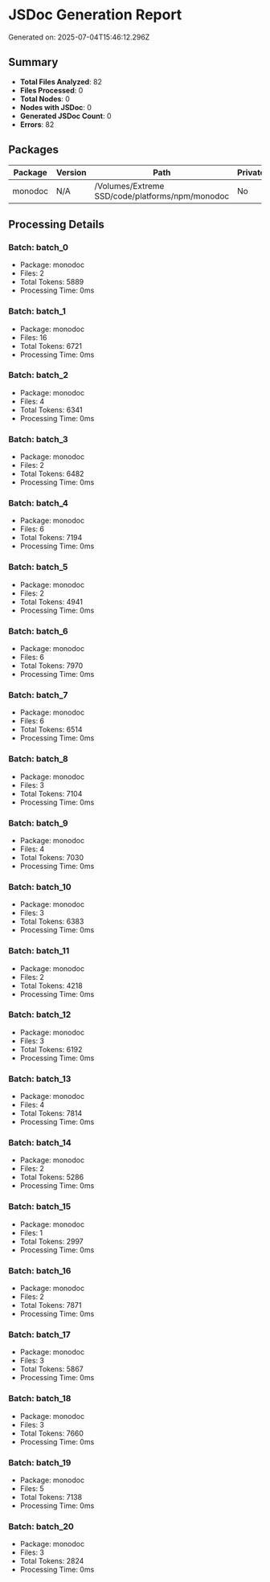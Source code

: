 # JSDoc Generation Report

Generated on: 2025-07-04T15:46:12.296Z

## Summary

- **Total Files Analyzed**: 82
- **Files Processed**: 0
- **Total Nodes**: 0
- **Nodes with JSDoc**: 0
- **Generated JSDoc Count**: 0
- **Errors**: 82

## Packages

| Package | Version | Path | Private |
|---------|---------|------|--------|
| monodoc | N/A | /Volumes/Extreme SSD/code/platforms/npm/monodoc | No |

## Processing Details

### Batch: batch_0

- Package: monodoc
- Files: 2
- Total Tokens: 5889
- Processing Time: 0ms

### Batch: batch_1

- Package: monodoc
- Files: 16
- Total Tokens: 6721
- Processing Time: 0ms

### Batch: batch_2

- Package: monodoc
- Files: 4
- Total Tokens: 6341
- Processing Time: 0ms

### Batch: batch_3

- Package: monodoc
- Files: 2
- Total Tokens: 6482
- Processing Time: 0ms

### Batch: batch_4

- Package: monodoc
- Files: 6
- Total Tokens: 7194
- Processing Time: 0ms

### Batch: batch_5

- Package: monodoc
- Files: 2
- Total Tokens: 4941
- Processing Time: 0ms

### Batch: batch_6

- Package: monodoc
- Files: 6
- Total Tokens: 7970
- Processing Time: 0ms

### Batch: batch_7

- Package: monodoc
- Files: 6
- Total Tokens: 6514
- Processing Time: 0ms

### Batch: batch_8

- Package: monodoc
- Files: 3
- Total Tokens: 7104
- Processing Time: 0ms

### Batch: batch_9

- Package: monodoc
- Files: 4
- Total Tokens: 7030
- Processing Time: 0ms

### Batch: batch_10

- Package: monodoc
- Files: 3
- Total Tokens: 6383
- Processing Time: 0ms

### Batch: batch_11

- Package: monodoc
- Files: 2
- Total Tokens: 4218
- Processing Time: 0ms

### Batch: batch_12

- Package: monodoc
- Files: 3
- Total Tokens: 6192
- Processing Time: 0ms

### Batch: batch_13

- Package: monodoc
- Files: 4
- Total Tokens: 7814
- Processing Time: 0ms

### Batch: batch_14

- Package: monodoc
- Files: 2
- Total Tokens: 5286
- Processing Time: 0ms

### Batch: batch_15

- Package: monodoc
- Files: 1
- Total Tokens: 2997
- Processing Time: 0ms

### Batch: batch_16

- Package: monodoc
- Files: 2
- Total Tokens: 7871
- Processing Time: 0ms

### Batch: batch_17

- Package: monodoc
- Files: 3
- Total Tokens: 5867
- Processing Time: 0ms

### Batch: batch_18

- Package: monodoc
- Files: 3
- Total Tokens: 7660
- Processing Time: 0ms

### Batch: batch_19

- Package: monodoc
- Files: 5
- Total Tokens: 7138
- Processing Time: 0ms

### Batch: batch_20

- Package: monodoc
- Files: 3
- Total Tokens: 2824
- Processing Time: 0ms
